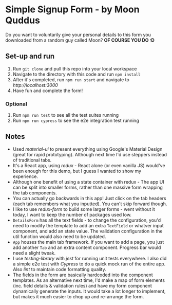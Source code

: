 # Simple Signup Form - by Moon Quddus

Do you want to voluntarily give your personal details to this form you downloaded from a random guy called Moon? **OF COURSE YOU DO :D**

## Set-up and run

1. Run `git clone` and pull this repo into your local workspace
2. Navigate to the directory with this code and run `npm install`
3. After it's completed, run `npm run start` and navigate to *http://localhost:3000*
4. Have fun and complete the form!

### Optional

1. Run `npm run test` to see all the test suites running
2. Run `npm run cypress` to see the e2e integration test running

## Notes

- Used *material-ui* to present everything using Google's Material Design (great for rapid prototyping). Although next time I'd use steppers instead of traditional tabs.
- It's a React app, using *redux* - React alone (or even vanilla JS) would've been enough for this demo, but I guess I wanted to show my experience.
- Although one benefit of using a state container with redux - The app UI can be split into smaller forms, rather than one massive form wrapping the tab components.
- You can actually go backwards in this app! Just click on the tab headers (each tab remembers what you inputted). You can't skip forward though.
- I like to use *redux-form* to build some larger forms - went without it today, I want to keep the number of packages used low.
- `DetailsForm` has all the text fields - to change the configuration, you'd need to modify the template to add an extra `TextField` or whatver input component, and add an state value. The validation configuration in the util function would also need to be updated.
- `App` houses the main tab framework. If you want to add a page, you just add another `Tab` and an extra content component. Progress bar would need a slight tweak.
- I use *testing-library* with *jest* for running unit tests everywhere. I also did a simple e2e test with *Cypress* to do a quick mock run of the entire app. Also *lint* to maintain code formatting quality.
- The fields in the form are basically hardcoded into the component templates. As an alternative next time, I'd make a map of form elements (inc. field details & validation rules) and have my form component dynamically generate the inputs. It would take a lot longer to implement, but makes it much easier to chop up and re-arrange the form.